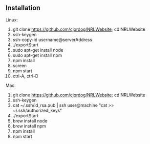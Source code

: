 ## Installation
Linux:

  1. git clone https://github.com/cjordog/NRLWebsite;
     cd NRLWebsite
  2. ssh-keygen
  3. ssh-copy-id username@serverAddress
  4. ./exportStart
  5. sudo apt-get install node
  6. sudo apt-get install npm
  7. npm install
  8. screen
  9. npm start
  10. ctrl-A, ctrl-D

Mac:

  1. git clone https://github.com/cjordog/NRLWebsite;
     cd NRLWebsite
  2. ssh-keygen
  3. cat ~/.ssh/id_rsa.pub | ssh user@machine "cat >> ~/.ssh/authorized_keys"
  4. ./exportStart
  5. brew install node
  6. brew install npm
  7. npm install
  8. npm start